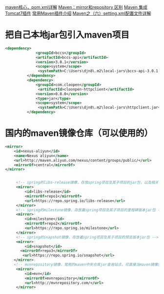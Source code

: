 [maven核心，pom.xml详解](https://blog.csdn.net/zhuxinhua/article/details/5788546)
[Maven：mirror和repository 区别](https://my.oschina.net/sunchp/blog/100634?nocache=1497320638051)
[Maven 集成Tomcat7插件](https://blog.csdn.net/binyao02123202/article/details/17793233)
[常用Maven插件介绍](http://www.cnblogs.com/crazy-fox/archive/2012/02/09/2343722.html)
[Maven之（六）setting.xml配置文件详解](https://blog.csdn.net/u012152619/article/details/51485152)


# 把自己本地jar包引入maven项目

```xml
<dependency>
              <groupId>bccs</groupId>
              <artifactId>bccs-api</artifactId>
              <version>3.0.1</version>
              <scope>system</scope>
               <systemPath>C:\Users\djn8\.m2\local-jars\bccs-api-3.0.1.jar</systemPath>
          </dependency>
          <dependency>
              <groupId>com.cloopen</groupId>
               <artifactId>cloonpen-httpclient</artifactId>
              <version>0.0.0</version>
              <type>jar</type>
              <scope>system</scope>
               <systemPath>C:\Users\djn8\.m2\local-jars\httpclient.jar</systemPath>
          </dependency>
```


# 国内的maven镜像仓库（可以使用的）

```xml
<mirror>
    <id>nexus-aliyun</id>
    <name>Nexus aliyun</name>
    <url>http://maven.aliyun.com/nexus/content/groups/public/</url>
    <mirrorOf>central</mirrorOf>
</mirror>


     <!-- spring的libs-release镜像，存放spring项目及其子项目的jar包，以及相关的依赖jar -->
     <mirror>
         <id>libs-release</id>
         <mirrorOf>repo1</mirrorOf>
         <url>https://repo.spring.io/libs-release</url>
     </mirror>
     <!-- spring的milestone镜像，存放着spring项目及其子项目的里程碑版本jar包 -->
     <mirror>
         <id>milestone</id>
         <mirrorOf>repo2</mirrorOf>
         <url>https://repo.spring.io/milestone</url>
     </mirror>
     <!-- spring的snapshot镜像，存放着spring项目及其子项目的预览版本jar包 -->
     <mirror>
         <id>snapshot</id>
       <mirrorOf>repo3</mirrorOf>
        <url>https://repo.spring.io/snapshot</url>
    </mirror>
    <!-- mvnrepository镜像，常用的maven中央仓库jar查询站点，可直接当maven镜像使用 -->
     <mirror>
         <id>mvn</id>
         <mirrorOf>mvnrepository</mirrorOf>
         <url>http://mvnrepository.com/</url>
     </mirror>
```
